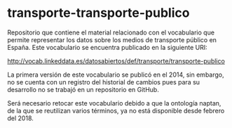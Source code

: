 # transporte-transporte-publico
Repositorio que contiene el material relacionado con el vocabulario que permite representar los datos sobre los medios de transporte público en España. Este vocabulario se encuentra publicado en la siguiente URI:

http://vocab.linkeddata.es/datosabiertos/def/transporte/transporte-publico

La primera versión de este vocabulario se publicó en el 2014, sin embargo, no se cuenta con un registro del historial de cambios pues para su desarrollo no se trabajó en un repositorio en GitHub.

Será necesario retocar este vocabulario debido a que la ontología naptan, de la que se reutilizan varios términos, ya no está disponible desde febrero del 2018.
